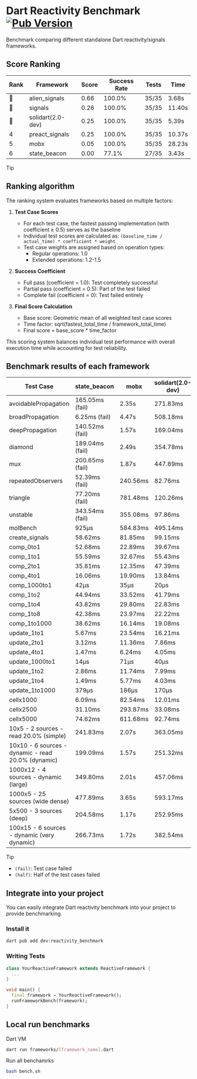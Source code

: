 # Dart Reactivity Benchmark [![Pub Version](https://img.shields.io/pub/v/reactivity_benchmark)](https://pub.dev/packages/reactivity_benchmark)

Benchmark comparing different standalone Dart reactivity/signals frameworks.

## Score Ranking

<!-- ranking start -->
| Rank | Framework | Score | Success Rate | Tests | Time |
|------|-----------|-------|--------------|-------|------|
| 🥇 | alien_signals | 0.66 | 100.0% | 35/35 | 3.68s |
| 🥈 | signals | 0.26 | 100.0% | 35/35 | 11.40s |
| 🥉 | solidart(2.0-dev) | 0.25 | 100.0% | 35/35 | 5.39s |
| 4 | preact_signals | 0.25 | 100.0% | 35/35 | 10.37s |
| 5 | mobx | 0.05 | 100.0% | 35/35 | 28.23s |
| 6 | state_beacon | 0.00 | 77.1% | 27/35 | 3.43s |

<!-- ranking end -->

> [!TIP]
> ## Ranking algorithm
>
> The ranking system evaluates frameworks based on multiple factors:
>
> 1. **Test Case Scores**
>    - For each test case, the fastest passing implementation (with coefficient ≥ 0.5) serves as the baseline
>    - Individual test scores are calculated as: `(baseline_time / actual_time) * coefficient * weight`
>    - Test case weights are assigned based on operation types:
>      - Regular operations: 1.0
>      - Extended operations: 1.2-1.5
>
> 2. **Success Coefficient**
>    - Full pass (coefficient = 1.0): Test completely successful
>    - Partial pass (coefficient = 0.5): Part of the test failed
>    - Complete fail (coefficient = 0): Test failed entirely
>
> 3. **Final Score Calculation**
>    - Base score: Geometric mean of all weighted test case scores
>    - Time factor: sqrt(fastest_total_time / framework_total_time)
>    - Final score = base_score * time_factor
>
> This scoring system balances individual test performance with overall execution time while accounting for test reliability.

## Benchmark results of each framework

<!-- test-case start -->
| Test Case | state_beacon | mobx | solidart(2.0-dev) | preact_signals | signals | alien_signals |
|---|---|---|---|---|---|---|
| avoidablePropagation | 165.05ms (fail) | 2.35s | 271.83ms | 201.42ms | 209.72ms | 183.28ms |
| broadPropagation | 6.25ms (fail) | 4.47s | 508.18ms | 498.04ms | 451.06ms | 347.73ms |
| deepPropagation | 140.52ms (fail) | 1.57s | 169.04ms | 178.03ms | 171.44ms | 120.06ms |
| diamond | 189.04ms (fail) | 2.49s | 354.78ms | 299.97ms | 280.77ms | 229.62ms |
| mux | 200.65ms (fail) | 1.87s | 447.89ms | 404.96ms | 408.37ms | 369.15ms |
| repeatedObservers | 52.39ms (fail) | 240.56ms | 82.76ms | 41.39ms | 43.78ms | 45.26ms |
| triangle | 77.20ms (fail) | 781.48ms | 120.26ms | 100.81ms | 100.83ms | 83.62ms |
| unstable | 343.54ms (fail) | 355.08ms | 97.86ms | 72.85ms | 79.60ms | 67.78ms |
| molBench | 925μs | 584.83ms | 495.14ms | 488.39ms | 485.51ms | 483.81ms |
| create_signals | 58.62ms | 81.85ms | 99.15ms | 5.32ms | 27.76ms | 29.14ms |
| comp_0to1 | 52.68ms | 22.89ms | 39.67ms | 17.43ms | 11.83ms | 7.31ms |
| comp_1to1 | 55.59ms | 32.67ms | 55.43ms | 11.19ms | 29.29ms | 4.16ms |
| comp_2to1 | 35.81ms | 12.35ms | 47.39ms | 11.46ms | 9.76ms | 2.26ms |
| comp_4to1 | 16.06ms | 19.90ms | 13.84ms | 11.34ms | 1.97ms | 9.97ms |
| comp_1000to1 | 42μs | 35μs | 20μs | 5μs | 4μs | 6μs |
| comp_1to2 | 44.94ms | 33.52ms | 41.79ms | 22.42ms | 21.90ms | 17.56ms |
| comp_1to4 | 43.82ms | 29.80ms | 22.83ms | 34.09ms | 15.11ms | 7.75ms |
| comp_1to8 | 42.38ms | 23.97ms | 22.22ms | 5.97ms | 6.62ms | 7.38ms |
| comp_1to1000 | 38.62ms | 16.14ms | 19.08ms | 5.31ms | 4.12ms | 3.47ms |
| update_1to1 | 5.67ms | 23.54ms | 16.21ms | 8.61ms | 9.05ms | 10.22ms |
| update_2to1 | 3.12ms | 11.36ms | 7.86ms | 4.30ms | 4.48ms | 2.27ms |
| update_4to1 | 1.47ms | 6.24ms | 4.05ms | 2.17ms | 2.21ms | 2.52ms |
| update_1000to1 | 14μs | 71μs | 40μs | 21μs | 22μs | 24μs |
| update_1to2 | 2.86ms | 11.74ms | 7.99ms | 4.60ms | 4.47ms | 5.04ms |
| update_1to4 | 1.49ms | 5.77ms | 4.03ms | 2.20ms | 2.20ms | 2.45ms |
| update_1to1000 | 379μs | 186μs | 170μs | 856μs | 42μs | 46μs |
| cellx1000 | 6.09ms | 82.54ms | 12.01ms | 9.85ms | 9.73ms | 6.97ms |
| cellx2500 | 31.10ms | 293.87ms | 33.08ms | 30.03ms | 39.94ms | 18.90ms |
| cellx5000 | 74.62ms | 611.68ms | 92.74ms | 79.85ms | 80.44ms | 45.71ms |
| 10x5 - 2 sources - read 20.0% (simple) | 241.83ms | 2.07s | 363.05ms | 438.63ms | 516.52ms | 230.71ms |
| 10x10 - 6 sources - dynamic - read 20.0% (dynamic) | 199.09ms | 1.57s | 251.32ms | 268.32ms | 279.80ms | 178.68ms |
| 1000x12 - 4 sources - dynamic (large) | 349.80ms | 2.01s | 457.06ms | 3.73s | 3.77s | 286.24ms |
| 1000x5 - 25 sources (wide dense) | 477.89ms | 3.65s | 593.17ms | 2.70s | 3.61s | 415.17ms |
| 5x500 - 3 sources (deep) | 204.58ms | 1.17s | 252.95ms | 228.96ms | 226.49ms | 192.27ms |
| 100x15 - 6 sources - dynamic (very dynamic) | 266.73ms | 1.72s | 382.54ms | 453.11ms | 477.75ms | 266.03ms |

<!-- test-case end -->

> [!TIP]
> - `(fail)`: Test case failed
> - `(half)`: Half of the test cases failed

## Integrate into your project

You can easily integrate Dart reactivity benchmark into your project to provide benchmarking.

### Install it

```bash
dart pub add dev:reactivity_benchmark
```

### Writing Tests

```dart
class YourReactiveFramework extends ReactiveFramework {
  ...
}

void main() {
  final framework = YourReactiveFramework();
  runFrameworkBench(framework);
}
```

## Local run benchmarks

Dart VM
```bash
dart run frameworks/[framework_name].dart
```

Run all benchamrks
```bash
bash bench.sh
```

